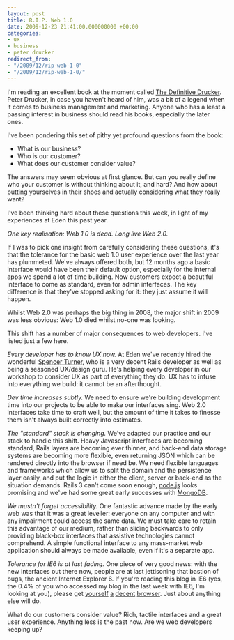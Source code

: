 ```yaml
---
layout: post
title: R.I.P. Web 1.0
date: 2009-12-23 21:41:00.000000000 +00:00
categories:
- ux
- business
- peter drucker
redirect_from:
- "/2009/12/rip-web-1-0"
- "/2009/12/rip-web-1-0/"
---
```

I'm reading an excellent book at the moment called [The Definitive Drucker](http://www.definitivedrucker.com/default.aspx). Peter Drucker, in case you haven't heard of him, was a bit of a legend when it comes to business management and marketing. Anyone who has a least a passing interest in business should read his books, especially the later ones.

I've been pondering this set of pithy yet profound questions from the book:

* What is our business?
* Who is our customer?
* What does our customer consider value?

The answers may seem obvious at first glance. But can you really define who your customer is without thinking about it, and hard? And how about putting yourselves in their shoes and actually considering what they really want?

I've been thinking hard about these questions this week, in light of my experiences at Eden this past year.

*One key realisation: Web 1.0 is dead. Long live Web 2.0.* 

If I was to pick one insight from carefully considering these questions, it's that the tolerance for the basic web 1.0 user experience over the last year has plummeted. We've always offered both, but 12 months ago a basic interface would have been their default option, especially for the internal apps we spend a lot of time building. Now customers expect a beautiful interface to come as standard, even for admin interfaces. The key difference is that they've stopped asking for it: they just assume it will happen.

Whilst Web 2.0 was perhaps the big thing in 2008, the major shift in 2009 was less obvious: Web 1.0 died whilst no-one was looking.

This shift has a number of major consequences to web developers. I've listed just a few here.

*Every developer has to know UX now.* At Eden we've recently hired the wonderful [Spencer Turner](http://twitter.com/spencerturner), who is a very decent Rails developer as well as being a seasoned UX/design guru. He's helping every developer in our workshop to consider UX as part of everything they do. UX has to infuse into everything we build: it cannot be an afterthought.

*Dev time increases subtly.* We need to ensure we're building development time into our projects to be able to make our interfaces sing. Web 2.0 interfaces take time to craft well, but the amount of time it takes to finesse them isn't always built correctly into estimates.

*The "standard" stack is changing.* We've adapted our practice and our stack to handle this shift. Heavy Javascript interfaces are becoming standard, Rails layers are becoming ever thinner, and back-end data storage systems are becoming more flexible, even returning JSON which can be rendered directly into the browser if need be. We need flexible languages and frameworks which allow us to split the domain and the persistence layer easily, and put the logic in either the client, server or back-end as the situation demands. Rails 3 can't come soon enough, [node.js](http://nodejs.org) looks promising and we've had some great early successes with [MongoDB](http://mongodb.org).

*We mustn't forget accessibility.* One fantastic advance made by the early web was that it was a great leveller: everyone on any computer and with any impairment could access the same data. We must take care to retain this advantage of our medium, rather than sliding backwards to only providing black-box interfaces that assistive technologies cannot comprehend. A simple functional interface to any mass-market web application should always be made available, even if it's a separate app.

*Tolerance for IE6 is at last fading.* One piece of very good news: with the new interfaces out there now, people are at last jettisoning that bastion of bugs, the ancient Internet Explorer 6. If you're reading this blog in IE6 (yes, the 0.4% of you who accessed my blog in the last week with IE6, I'm looking at you), please get [yourself](http://apple.com/safari) [a](http://opera.com) [decent](http://getfirefox.com) [browser](http://google.com/chrome). Just about anything else will do.

What do our customers consider value? Rich, tactile interfaces and a great user experience. Anything less is the past now. Are we web developers keeping up?

